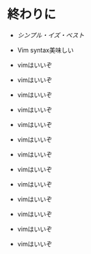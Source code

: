 # 終わりに

  - *シンプル・イズ・ベスト*
  - Vim syntax美味しい


- vimはいいぞ
- vimはいいぞ
- vimはいいぞ
- vimはいいぞ
- vimはいいぞ
- vimはいいぞ
- vimはいいぞ
- vimはいいぞ
- vimはいいぞ
- vimはいいぞ
- vimはいいぞ
- vimはいいぞ
- vimはいいぞ

